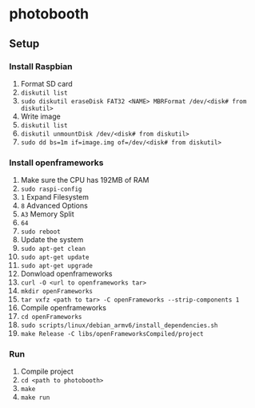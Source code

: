 # photobooth



## Setup

### Install Raspbian

1. Format SD card
  1. ```diskutil list```
  2. ```sudo diskutil eraseDisk FAT32 <NAME> MBRFormat /dev/<disk# from diskutil>```
2. Write image
  1. ```diskutil list```
  2. ```diskutil unmountDisk /dev/<disk# from diskutil>```
  3. ```sudo dd bs=1m if=image.img of=/dev/<disk# from diskutil>```

### Install openframeworks

1. Make sure the CPU has 192MB of RAM 
  1. ```sudo raspi-config```
  2. ```1``` Expand Filesystem
  3. ```8``` Advanced Options
  4. ```A3``` Memory Split
  5. ```64```
  6. ```sudo reboot```
2. Update the system
  1. ```sudo apt-get clean```
  2. ```sudo apt-get update```
  3. ```sudo apt-get upgrade```
3. Donwload openframeworks
  1. ```curl -O <url to openframeworks tar>```
  2. ```mkdir openFrameworks```
  3. ```tar vxfz <path to tar> -C openFrameworks --strip-components 1```
4. Compile openframeworks
  1. ```cd openFrameworks```
  2. ```sudo scripts/linux/debian_armv6/install_dependencies.sh```
  3. ```make Release -C libs/openFrameworksCompiled/project```

### Run
1. Compile project
  1. ```cd <path to photobooth>```
  2. ```make```
  3. ```make run```





